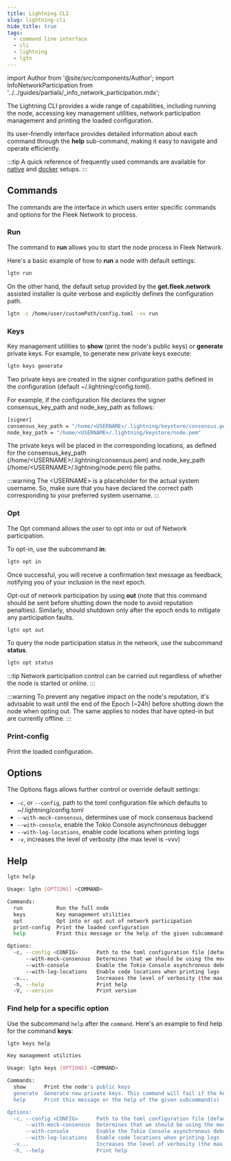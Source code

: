 ```yaml
---
title: Lightning CLI
slug: lightning-cli
hide_title: true
tags:
  - command line interface
  - cli
  - lightning
  - lgtn
---
```


import Author from '@site/src/components/Author';
import InfoNetworkParticipation from '../../guides/partials/_info_network_participation.mdx';

The Lightning CLI provides a wide range of capabilities, including running the node, accessing key management utilities, network participation management and printing the loaded configuration. 

Its user-friendly interface provides detailed information about each command through the **help** sub-command, making it easy to navigate and operate efficiently.

:::tip
A quick reference of frequently used commands are available for [native](/references/Lightning%20CLI/frequently-used-commands-for-native-setup) and [docker](/references/Docker/frequently-used-commands-for-docker-setup) setups.
:::


## Commands

The commands are the interface in which users enter specific commands and options for the Fleek Network to process.

### Run

The command to **run** allows you to start the node process in Fleek Network.

Here's a basic example of how to **run** a node with default settings:

```sh
lgtn run
```

On the other hand, the default setup provided by the **get.fleek.network** assisted installer is quite verbose and explicitly defines the configuration path.

```sh
lgtn -c /home/user/customPath/config.toml -vv run
```

### Keys

Key management utilities to **show** (print the node's public keys) or **generate** private keys. For example, to generate new private keys execute:

```sh
lgtn keys generate
```

Two private keys are created in the signer configuration paths defined in the configuration (default ~/.lightning/config.toml).

For example, if the configuration file declares the signer consensus_key_path and node_key_path as follows:

```sh
[signer]
consensus_key_path = "/home/<USERNAME>/.lightning/keystore/consensus.pem"
node_key_path = "/home/<USERNAME>/.lightning/keystore/node.pem"
```

The private keys will be placed in the corresponding locations, as defined for the consensus_key_path (/home/\<USERNAME\>/.lightning/consensus.pem) and node_key_path (/home/\<USERNAME\>/.lightning/node.pem) file paths.

:::warning
The \<USERNAME\> is a placeholder for the actual system username. So, make sure that you have declared the correct path corresponding to your preferred system username.
:::

### Opt

The Opt command allows the user to opt into or out of Network participation.

<InfoNetworkParticipation />

To opt-in, use the subcommand **in**:

```sh
lgtn opt in
```

Once successful, you will receive a confirmation text message as feedback, notifying you of your inclusion in the next epoch.

Opt-out of network participation by using **out** (note that this command should be sent before shutting down the node to avoid reputation penalties). Similarly, should shutdown only after the epoch ends to mitigate any participation faults.

```sh
lgtn opt out
```

To query the node participation status in the network, use the subcommand **status**.

```sh
lgtn opt status
```

:::tip
Network participation control can be carried out regardless of whether the node is started or online.
:::

:::warning
To prevent any negative impact on the node's reputation, it's advisable to wait until the end of the Epoch (~24h) before shutting down the node when opting out. The same applies to nodes that have opted-in but are currently offline.
:::

### Print-config

Print the loaded configuration.

## Options

The Options flags allows further control or override default settings:

- `-c`, or `--config`, path to the toml configuration file which defaults to ~/.lightning/config.toml
- `--with-mock-consensus`, determines use of mock consensus backend
- `--with-console`, enable the Tokio Console asynchronous debugger
- `--with-log-locations`, enable code locations when printing logs
- `-v`, increases the level of verbosity (the max level is -vvv)

## Help

```sh
lgtn help
```

```sh
Usage: lgtn [OPTIONS] <COMMAND>

Commands:
  run           Run the full node
  keys          Key management utilities
  opt           Opt into or opt out of network participation
  print-config  Print the loaded configuration
  help          Print this message or the help of the given subcommand(s)

Options:
  -c, --config <CONFIG>      Path to the toml configuration file [default: ~/.lightning/config.toml]
      --with-mock-consensus  Determines that we should be using the mock consensus backend
      --with-console         Enable the Tokio Console asynchronous debugger
      --with-log-locations   Enable code locations when printing logs
  -v...                      Increases the level of verbosity (the max level is -vvv)
  -h, --help                 Print help
  -V, --version              Print version
```

### Find help for a specific option

Use the subcommand `help` after the `command`. Here's an example to find help for the command **keys**:

```sh
lgtn keys help
```

```sh
Key management utilities

Usage: lgtn keys [OPTIONS] <COMMAND>

Commands:
  show      Print the node's public keys
  generate  Generate new private keys. This command will fail if the keys already exist
  help      Print this message or the help of the given subcommand(s)

Options:
  -c, --config <CONFIG>      Path to the toml configuration file [default: ~/.lightning/config.toml]
      --with-mock-consensus  Determines that we should be using the mock consensus backend
      --with-console         Enable the Tokio Console asynchronous debugger
      --with-log-locations   Enable code locations when printing logs
  -v...                      Increases the level of verbosity (the max level is -vvv)
  -h, --help                 Print help
```

<Author
    name="Helder Oliveira"
    image="https://github.com/heldrida.png"
    title="Software Developer + DX"
    url="https://github.com/heldrida"
/>
